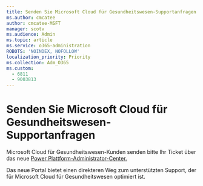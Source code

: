 ```yaml
---
title: Senden Sie Microsoft Cloud für Gesundheitswesen-Supportanfragen
ms.author: cmcatee
author: cmcatee-MSFT
manager: scotv
ms.audience: Admin
ms.topic: article
ms.service: o365-administration
ROBOTS: 'NOINDEX, NOFOLLOW'
localization_priority: Priority
ms.collection: Adm_O365
ms.custom:
  - 6811
  - 9003813
---
```


# <a name="submit-microsoft-cloud-for-healthcare-support-requests"></a>Senden Sie Microsoft Cloud für Gesundheitswesen-Supportanfragen

Microsoft Cloud für Gesundheitswesen-Kunden senden bitte Ihr Ticket über das neue [Power Plattform-Administrator-Center.](https://admin.powerplatform.microsoft.com/support?newTicket&product=Flow)

Das neue Portal bietet einen direkteren Weg zum unterstützten Support, der für Microsoft Cloud für Gesundheitswesen optimiert ist.
